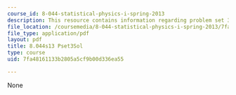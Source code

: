 ```yaml
---
course_id: 8-044-statistical-physics-i-spring-2013
description: This resource contains information regarding problem set 3 solution.
file_location: /coursemedia/8-044-statistical-physics-i-spring-2013/7fa48161133b2805a5cf9b00d336ea55_MIT8_044S13_pss3.pdf
file_type: application/pdf
layout: pdf
title: 8.044s13 Pset3Sol
type: course
uid: 7fa48161133b2805a5cf9b00d336ea55

---
```

None